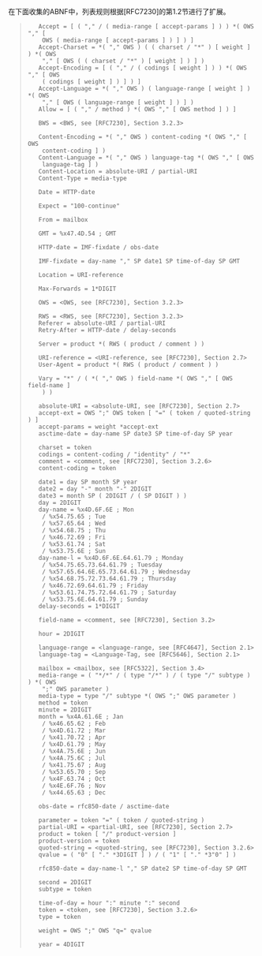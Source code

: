 在下面收集的ABNF中，列表规则根据[RFC7230]的第1.2节进行了扩展。

> ```
>    Accept = [ ( "," / ( media-range [ accept-params ] ) ) *( OWS "," [
>     OWS ( media-range [ accept-params ] ) ] ) ]
>    Accept-Charset = *( "," OWS ) ( ( charset / "*" ) [ weight ] ) *( OWS
>     "," [ OWS ( ( charset / "*" ) [ weight ] ) ] )
>    Accept-Encoding = [ ( "," / ( codings [ weight ] ) ) *( OWS "," [ OWS
>     ( codings [ weight ] ) ] ) ]
>    Accept-Language = *( "," OWS ) ( language-range [ weight ] ) *( OWS
>     "," [ OWS ( language-range [ weight ] ) ] )
>    Allow = [ ( "," / method ) *( OWS "," [ OWS method ] ) ]
>
>    BWS = <BWS, see [RFC7230], Section 3.2.3>
>
>    Content-Encoding = *( "," OWS ) content-coding *( OWS "," [ OWS
>     content-coding ] )
>    Content-Language = *( "," OWS ) language-tag *( OWS "," [ OWS
>     language-tag ] )
>    Content-Location = absolute-URI / partial-URI
>    Content-Type = media-type
>
>    Date = HTTP-date
>
>    Expect = "100-continue"
>
>    From = mailbox
>
>    GMT = %x47.4D.54 ; GMT
>
>    HTTP-date = IMF-fixdate / obs-date
>
>    IMF-fixdate = day-name "," SP date1 SP time-of-day SP GMT
>
>    Location = URI-reference
>
>    Max-Forwards = 1*DIGIT
>
>    OWS = <OWS, see [RFC7230], Section 3.2.3>
>
>    RWS = <RWS, see [RFC7230], Section 3.2.3>
>    Referer = absolute-URI / partial-URI
>    Retry-After = HTTP-date / delay-seconds
>    
>    Server = product *( RWS ( product / comment ) )
>
>    URI-reference = <URI-reference, see [RFC7230], Section 2.7>
>    User-Agent = product *( RWS ( product / comment ) )
>
>    Vary = "*" / ( *( "," OWS ) field-name *( OWS "," [ OWS field-name ]
>     ) )
>
>    absolute-URI = <absolute-URI, see [RFC7230], Section 2.7>
>    accept-ext = OWS ";" OWS token [ "=" ( token / quoted-string ) ]
>    accept-params = weight *accept-ext
>    asctime-date = day-name SP date3 SP time-of-day SP year
>
>    charset = token
>    codings = content-coding / "identity" / "*"
>    comment = <comment, see [RFC7230], Section 3.2.6>
>    content-coding = token
>
>    date1 = day SP month SP year
>    date2 = day "-" month "-" 2DIGIT
>    date3 = month SP ( 2DIGIT / ( SP DIGIT ) )
>    day = 2DIGIT
>    day-name = %x4D.6F.6E ; Mon
>     / %x54.75.65 ; Tue
>     / %x57.65.64 ; Wed
>     / %x54.68.75 ; Thu
>     / %x46.72.69 ; Fri
>     / %x53.61.74 ; Sat
>     / %x53.75.6E ; Sun
>    day-name-l = %x4D.6F.6E.64.61.79 ; Monday
>     / %x54.75.65.73.64.61.79 ; Tuesday
>     / %x57.65.64.6E.65.73.64.61.79 ; Wednesday
>     / %x54.68.75.72.73.64.61.79 ; Thursday
>     / %x46.72.69.64.61.79 ; Friday
>     / %x53.61.74.75.72.64.61.79 ; Saturday
>     / %x53.75.6E.64.61.79 ; Sunday
>    delay-seconds = 1*DIGIT
>
>    field-name = <comment, see [RFC7230], Section 3.2>
>
>    hour = 2DIGIT
>
>    language-range = <language-range, see [RFC4647], Section 2.1>
>    language-tag = <Language-Tag, see [RFC5646], Section 2.1>
>
>    mailbox = <mailbox, see [RFC5322], Section 3.4>
>    media-range = ( "*/*" / ( type "/*" ) / ( type "/" subtype ) ) *( OWS
>     ";" OWS parameter )
>    media-type = type "/" subtype *( OWS ";" OWS parameter )
>    method = token
>    minute = 2DIGIT
>    month = %x4A.61.6E ; Jan
>     / %x46.65.62 ; Feb
>     / %x4D.61.72 ; Mar
>     / %x41.70.72 ; Apr
>     / %x4D.61.79 ; May
>     / %x4A.75.6E ; Jun
>     / %x4A.75.6C ; Jul
>     / %x41.75.67 ; Aug
>     / %x53.65.70 ; Sep
>     / %x4F.63.74 ; Oct
>     / %x4E.6F.76 ; Nov
>     / %x44.65.63 ; Dec
>
>    obs-date = rfc850-date / asctime-date
>
>    parameter = token "=" ( token / quoted-string )
>    partial-URI = <partial-URI, see [RFC7230], Section 2.7>
>    product = token [ "/" product-version ]
>    product-version = token
>    quoted-string = <quoted-string, see [RFC7230], Section 3.2.6>
>    qvalue = ( "0" [ "." *3DIGIT ] ) / ( "1" [ "." *3"0" ] )
>
>    rfc850-date = day-name-l "," SP date2 SP time-of-day SP GMT
>
>    second = 2DIGIT
>    subtype = token
>
>    time-of-day = hour ":" minute ":" second
>    token = <token, see [RFC7230], Section 3.2.6>
>    type = token
>
>    weight = OWS ";" OWS "q=" qvalue
>
>    year = 4DIGIT
> ```
>
> 
